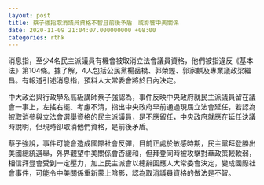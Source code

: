 ```yaml
---
layout: post
title: 蔡子強指取消議員資格不智且前後矛盾　或影響中美關係
date: 2020-11-09 21:04:07.000000000 +08:00
categories: rthk
---
```


消息指，至少4名民主派議員有機會被取消立法會議員資格，他們被指違反《基本法》第104條。據了解，4人包括公民黨楊岳橋、郭榮鏗、郭家麒及專業議政梁繼昌。有報道引述消息指，預料人大常委會將於日內決定。

中大政治與行政學系高級講師蔡子強認為，事件反映中央政府就民主派議員留在議會一事上，左搖右擺、考慮不清，指出中央政府早前通過現屆立法會延任，若認為被取消參與立法會選舉資格的民主派議員，是不應留任，中央政府就應在延任決議時說明，但現時卻取消他們資格，是前後矛盾。

蔡子強說，事件可能會造成國際社會反彈，目前正處於敏感時期，民主黨拜登勝出美國總統選舉，外界觀望中美關係會否緩和，但拜登同時被攻擊對華政策較軟弱，相信拜登會受到一定壓力，加上民主派會以總辭回應人大常委會決定，變成國際社會事件，可能令中美關係重新蒙上陰影，認為取消議員資格的做法是不智。
